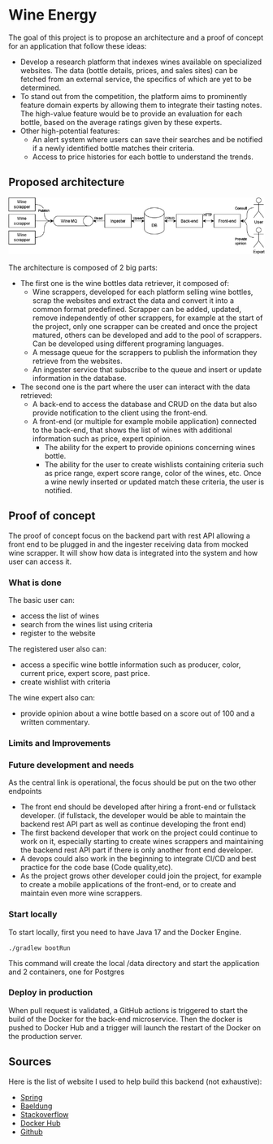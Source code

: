 # Wine Energy

The goal of this project is to propose an architecture and a proof of concept for an application that follow these ideas:

- Develop a research platform that indexes wines available on specialized websites.
  The data (bottle details, prices, and sales sites) can be fetched from an external service, the specifics of which are
  yet to be determined.
- To stand out from the competition, the platform aims to prominently feature domain experts by allowing them to
  integrate their tasting notes.
  The high-value feature would be to provide an evaluation for each bottle, based on the average ratings given by these
  experts.
- Other high-potential features:
    - An alert system where users can save their searches and be notified if a newly identified bottle matches their
      criteria.
    - Access to price histories for each bottle to understand the trends.

## Proposed architecture

![architecture](architecture.png)

The architecture is composed of 2 big parts:

- The first one is the wine bottles data retriever, it composed of:
    - Wine scrappers, developed for each platform selling wine bottles, scrap the websites and extract the data and
      convert it into a common format predefined. Scrapper can be added, updated, remove independently of other
      scrappers, for example at the start of the project, only one scrapper can be created and once the project
      matured, others can be developed and add to the pool of scrappers. Can be developed using different
      programing languages.
    - A message queue for the scrappers to publish the information they retrieve from the websites.
    - An ingester service that subscribe to the queue and insert or update information in the database.
- The second one is the part where the user can interact with the data retrieved:
    - A back-end to access the database and CRUD on the data but also provide notification to the client using the
      front-end.
    - A front-end (or multiple for example mobile application) connected to the back-end, that shows the list of wines
      with additional information such as price, expert opinion.
        - The ability for the expert to provide opinions concerning wines bottle.
        - The ability for the user to create wishlists containing criteria such as price range, expert score range,
          color of the wines, etc. Once a wine newly inserted or updated match these criteria, the user is notified.

## Proof of concept

The proof of concept focus on the backend part with rest API allowing a front end to be plugged in and the ingester 
receiving data from mocked wine scrapper. It will show how data is integrated into the system and how user can 
access it.

### What is done

The basic user can:

- access the list of wines
- search from the wines list using criteria
- register to the website

The registered user also can:

- access a specific wine bottle information such as producer, color, current price, expert score, past price.
- create wishlist with criteria

The wine expert also can:

- provide opinion about a wine bottle based on a score out of 100 and a written commentary.

### Limits and Improvements

### Future development and needs
As the central link is operational, the focus should be put on the two other endpoints
- The front end should be developed after hiring a front-end or fullstack developer. (if fullstack, the developer 
  would be able to maintain the backend rest API part as well as continue developing the front end)
- The first backend developer that work on the project could continue to work on it, especially starting to create 
  wines scrappers and maintaining the backend rest API part if there is only another front end developer.
- A devops could also work in the beginning to integrate CI/CD and best practice for the code base (Code quality,etc).
- As the project grows other developer could join the project, for example to create a mobile applications of the 
  front-end, or to create and maintain even more wine scrappers.

### Start locally

To start locally, first you need to have Java 17 and the Docker Engine.

```shell
./gradlew bootRun
```

This command will create the local /data directory and start the application and 2 containers, one for Postgres

### Deploy in production

When pull request is validated, a GitHub actions is triggered to start the build of the Docker for the back-end
microservice. Then the docker is pushed to Docker Hub and a trigger will launch the restart of the Docker on
the production server.

## Sources

Here is the list of website I used to help build this backend (not exhaustive):

- [Spring](https://spring.io/)
- [Baeldung](https://www.baeldung.com)
- [Stackoverflow](https://stackoverflow.com)
- [Docker Hub](https://hub.docker.com)
- [Github](https://github.com)